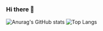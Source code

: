 ### Hi there 👋
![Anurag's GitHub stats](https://github-readme-stats.vercel.app/api?username=mateusrose&show_icons=true&theme=dracula)
![Top Langs](https://github-readme-stats.vercel.app/api/top-langs/?username=mateusrose&hide_progress=true&theme=dracula)
<!--
**mateusrose/mateusrose** is a ✨ _special_ ✨ repository because its `README.md` (this file) appears on your GitHub profile.
[![Anurag's GitHub stats](https://github-readme-stats.vercel.app/api?username=mateusrose)](https://github.com/mateusrose/github-readme-stats)
Here are some ideas to get you started:

- 🔭 I’m currently working on ...
- 🌱 I’m currently learning ...
- 👯 I’m looking to collaborate on ...
- 🤔 I’m looking for help with ...
- 💬 Ask me about ...
- 📫 How to reach me: ...
- 😄 Pronouns: ...
- ⚡ Fun fact: ...
-->
